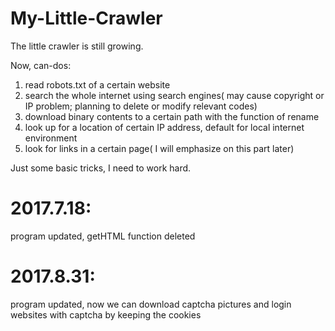 # My-Little-Crawler
The little crawler is still growing.

Now, can-dos:
  1. read robots.txt of a certain website
  2. search the whole internet using search engines( may cause copyright or IP problem; planning to delete or modify relevant codes)
  3. download binary contents to a certain path with the function of rename
  4. look up for a location of certain IP address, default for local internet environment
  5. look for links in a certain page( I will emphasize on this part later)

Just some basic tricks, I need to work hard.
# 2017.7.18:
  program updated, getHTML function deleted
# 2017.8.31:
  program updated, now we can download captcha pictures and login websites with captcha by keeping the cookies
